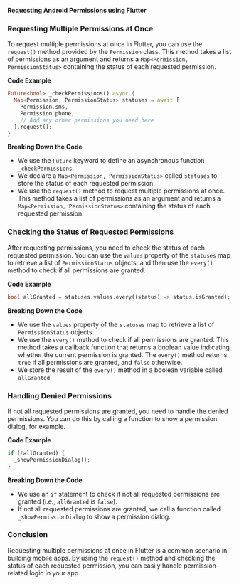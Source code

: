 **Requesting Android Permissions using Flutter**

### Requesting Multiple Permissions at Once

To request multiple permissions at once in Flutter, you can use the `request()` method provided by the `Permission` class. This method takes a list of permissions as an argument and returns a `Map<Permission, PermissionStatus>` containing the status of each requested permission.

**Code Example**

```dart
Future<bool> _checkPermissions() async {
  Map<Permission, PermissionStatus> statuses = await [
    Permission.sms,
    Permission.phone,
    // Add any other permissions you need here
  ].request();
}
```

**Breaking Down the Code**

*   We use the `Future` keyword to define an asynchronous function `_checkPermissions`.
*   We declare a `Map<Permission, PermissionStatus>` called `statuses` to store the status of each requested permission.
*   We use the `request()` method to request multiple permissions at once. This method takes a list of permissions as an argument and returns a `Map<Permission, PermissionStatus>` containing the status of each requested permission.

### Checking the Status of Requested Permissions

After requesting permissions, you need to check the status of each requested permission. You can use the `values` property of the `statuses` map to retrieve a list of `PermissionStatus` objects, and then use the `every()` method to check if all permissions are granted.

**Code Example**

```dart
bool allGranted = statuses.values.every((status) => status.isGranted);
```

**Breaking Down the Code**

*   We use the `values` property of the `statuses` map to retrieve a list of `PermissionStatus` objects.
*   We use the `every()` method to check if all permissions are granted. This method takes a callback function that returns a boolean value indicating whether the current permission is granted. The `every()` method returns `true` if all permissions are granted, and `false` otherwise.
*   We store the result of the `every()` method in a boolean variable called `allGranted`.

### Handling Denied Permissions

If not all requested permissions are granted, you need to handle the denied permissions. You can do this by calling a function to show a permission dialog, for example.

**Code Example**

```dart
if (!allGranted) {
  _showPermissionDialog();
}
```

**Breaking Down the Code**

*   We use an `if` statement to check if not all requested permissions are granted (i.e., `allGranted` is `false`).
*   If not all requested permissions are granted, we call a function called `_showPermissionDialog` to show a permission dialog.

### Conclusion

Requesting multiple permissions at once in Flutter is a common scenario in building mobile apps. By using the `request()` method and checking the status of each requested permission, you can easily handle permission-related logic in your app.